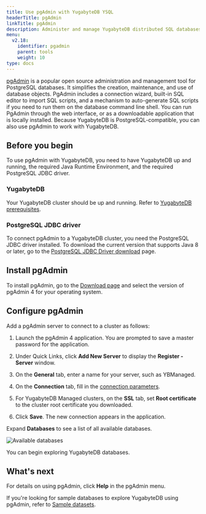 ```yaml
---
title: Use pgAdmin with YugabyteDB YSQL
headerTitle: pgAdmin
linkTitle: pgAdmin
description: Administer and manage YugabyteDB distributed SQL databases using pgAdmin.
menu:
  v2.18:
    identifier: pgadmin
    parent: tools
    weight: 10
type: docs
---
```


[pgAdmin](https://pgadmin.org) is a popular open source administration and management tool for PostgreSQL databases. It simplifies the creation, maintenance, and use of database objects. PgAdmin includes a connection wizard, built-in SQL editor to import SQL scripts, and a mechanism to auto-generate SQL scripts if you need to run them on the database command line shell. You can run PgAdmin through the web interface, or as a downloadable application that is locally installed. Because YugabyteDB is PostgreSQL-compatible, you can also use pgAdmin to work with YugabyteDB.

## Before you begin

To use pgAdmin with YugabyteDB, you need to have YugabyteDB up and running, the required Java Runtime Environment, and the required PostgreSQL JDBC driver.

### YugabyteDB

Your YugabyteDB cluster should be up and running. Refer to [YugabyteDB prerequisites](../#yugabytedb-prerequisites).

### PostgreSQL JDBC driver

To connect pgAdmin to a YugabyteDB cluster, you need the PostgreSQL JDBC driver installed. To download the current version that supports Java 8 or later, go to the [PostgreSQL JDBC Driver download](https://jdbc.postgresql.org/download/) page.

## Install pgAdmin

To install pgAdmin, go to the [Download page](https://www.pgadmin.org/download/) and select the version of pgAdmin 4 for your operating system.

## Configure pgAdmin

Add a pgAdmin server to connect to a cluster as follows:

1. Launch the pgAdmin 4 application. You are prompted to save a master password for the application.

1. Under Quick Links, click **Add New Server** to display the **Register - Server** window.

1. On the **General** tab, enter a name for your server, such as YBManaged.

1. On the **Connection** tab, fill in the [connection parameters](../#connection-parameters).

1. For YugabyteDB Managed clusters, on the **SSL** tab, set **Root certificate** to the cluster root certificate you downloaded.

1. Click **Save**. The new connection appears in the application.

Expand **Databases** to see a list of all available databases.

![Available databases](/images/develop/tools/pgadmin/pgadmin-list-of-databases.png)

You can begin exploring YugabyteDB databases.

## What's next

For details on using pgAdmin, click **Help** in the pgAdmin menu.

If you're looking for sample databases to explore YugabyteDB using pgAdmin, refer to [Sample datasets](../../sample-data/).

